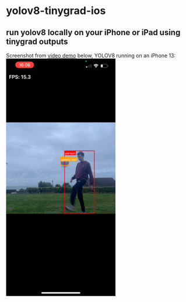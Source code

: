 # yolov8-tinygrad-ios

## run yolov8 locally on your iPhone or iPad using tinygrad outputs
Screenshot from [video demo](https://photos.app.goo.gl/5e5iH8R8j8fHNY7W9) below, YOLOV8 running on an iPhone 13:
<img src="https://raw.githubusercontent.com/roryclear/yolov8-tinygrad-ios/refs/heads/main/yoloball.png" alt="Yolo Screenshot" width="300">
